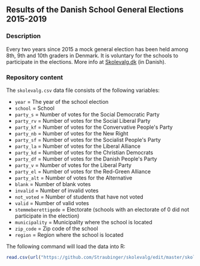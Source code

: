 Results of the Danish School General Elections 2015-2019
---

### Description

Every two years since 2015 a mock general election has been held among 8th, 9th and 10th graders in Denmark. It is voluntary for the schools to participate in the elections. More info at <a href="https://www.skolevalg.dk/">Skolevalg.dk</a> (in Danish).

### Repository content

The `skolevalg.csv` data file consists of the following variables:

- `year` = The year of the school election
- `school` = School
- `party_s` = Number of votes for the Social Democratic Party
- `party_rv` = Number of votes for the Social Liberal Party
- `party_kf` = Number of votes for the Convervative People's Party
- `party_nb` = Number of votes for the New Right
- `party_sf` = Number of votes for the Socialist People's Party
- `party_la` = Number of votes for the Liberal Alliance
- `party_kd` = Number of votes for the Christian Democrats
- `party_df` = Number of votes for the Danish People's Party
- `party_v` = Number of votes for the Liberal Party
- `party_el` = Number of votes for the Red-Green Alliance
- `party_alt` = Number of votes for the Alternative
- `blank` = Number of blank votes
- `invalid` = Number of invalid votes
- `not_voted` = Number of students that have not voted
- `valid` = Number of valid votes
- `stemmeberettigede` = Electorate (schools with an electorate of 0 did not participate in the election)
- `municipality` = Municipality where the school is located
- `zip_code` = Zip code of the school
- `region` = Region where the school is located

The following command will load the data into R:

``` R
read.csv(url("https://github.com/Straubinger/skolevalg/edit/master/skolevalg.csv"))
```
